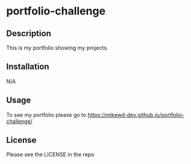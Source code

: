 # portfolio-challenge

## Description

This is my portfolio showing my projects.

## Installation

N/A

## Usage
To see my portfolio please go to https://mikewd-dev.github.io/portfolio-challenge/

## License
Please see the LICENSE in the repo